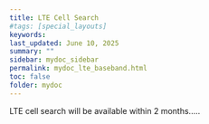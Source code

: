 ```yaml
---
title: LTE Cell Search
#tags: [special_layouts]
keywords: 
last_updated: June 10, 2025
summary: ""
sidebar: mydoc_sidebar
permalink: mydoc_lte_baseband.html
toc: false
folder: mydoc
---
```


LTE cell search will be available within 2 months.....

